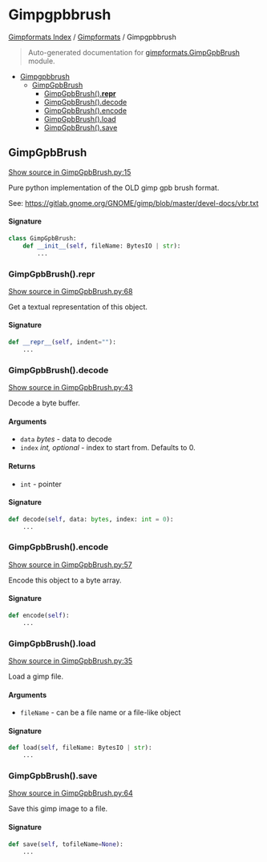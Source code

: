 # Gimpgpbbrush

[Gimpformats Index](../README.md#gimpformats-index) /
[Gimpformats](./index.md#gimpformats) /
Gimpgpbbrush

> Auto-generated documentation for [gimpformats.GimpGpbBrush](../../../gimpformats/GimpGpbBrush.py) module.

- [Gimpgpbbrush](#gimpgpbbrush)
  - [GimpGpbBrush](#gimpgpbbrush)
    - [GimpGpbBrush().__repr__](#gimpgpbbrush()__repr__)
    - [GimpGpbBrush().decode](#gimpgpbbrush()decode)
    - [GimpGpbBrush().encode](#gimpgpbbrush()encode)
    - [GimpGpbBrush().load](#gimpgpbbrush()load)
    - [GimpGpbBrush().save](#gimpgpbbrush()save)

## GimpGpbBrush

[Show source in GimpGpbBrush.py:15](../../../gimpformats/GimpGpbBrush.py#L15)

Pure python implementation of the OLD gimp gpb brush format.

See:
 https://gitlab.gnome.org/GNOME/gimp/blob/master/devel-docs/vbr.txt

#### Signature

```python
class GimpGpbBrush:
    def __init__(self, fileName: BytesIO | str):
        ...
```

### GimpGpbBrush().__repr__

[Show source in GimpGpbBrush.py:68](../../../gimpformats/GimpGpbBrush.py#L68)

Get a textual representation of this object.

#### Signature

```python
def __repr__(self, indent=""):
    ...
```

### GimpGpbBrush().decode

[Show source in GimpGpbBrush.py:43](../../../gimpformats/GimpGpbBrush.py#L43)

Decode a byte buffer.

#### Arguments

- `data` *bytes* - data to decode
- `index` *int, optional* - index to start from. Defaults to 0.

#### Returns

- `int` - pointer

#### Signature

```python
def decode(self, data: bytes, index: int = 0):
    ...
```

### GimpGpbBrush().encode

[Show source in GimpGpbBrush.py:57](../../../gimpformats/GimpGpbBrush.py#L57)

Encode this object to a byte array.

#### Signature

```python
def encode(self):
    ...
```

### GimpGpbBrush().load

[Show source in GimpGpbBrush.py:35](../../../gimpformats/GimpGpbBrush.py#L35)

Load a gimp file.

#### Arguments

- `fileName` - can be a file name or a file-like object

#### Signature

```python
def load(self, fileName: BytesIO | str):
    ...
```

### GimpGpbBrush().save

[Show source in GimpGpbBrush.py:64](../../../gimpformats/GimpGpbBrush.py#L64)

Save this gimp image to a file.

#### Signature

```python
def save(self, tofileName=None):
    ...
```


